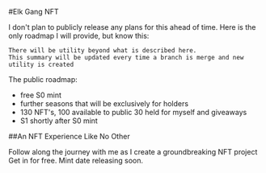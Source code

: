 #Elk Gang NFT

I don't plan to publicly release any plans for this ahead of time.
Here is the only roadmap I will provide, but know this:

	There will be utility beyond what is described here.
	This summary will be updated every time a branch is merge and new utility is created

The public roadmap:
- free S0 mint
- further seasons that will be exclusively for holders
- 130 NFT's, 100 available to public 30 held for myself and giveaways
- S1 shortly after S0 mint

##An NFT Experience Like No Other

Follow along the journey with me as I create a groundbreaking NFT project
Get in for free. Mint date releasing soon. 
